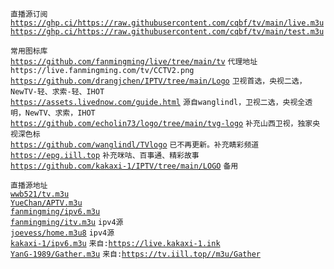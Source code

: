 `直播源订阅`  
[`https://ghp.ci/https://raw.githubusercontent.com/cqbf/tv/main/live.m3u`](https://ghp.ci/https://raw.githubusercontent.com/cqbf/tv/main/live.m3u)  
[`https://ghp.ci/https://raw.githubusercontent.com/cqbf/tv/main/test.m3u`](https://ghp.ci/https://raw.githubusercontent.com/cqbf/tv/main/test.m3u)  

`常用图标库`  
[`https://github.com/fanmingming/live/tree/main/tv`](https://github.com/fanmingming/live/tree/main/tv)   `代理地址 https://live.fanmingming.com/tv/CCTV2.png`  
[`https://github.com/drangjchen/IPTV/tree/main/Logo`](https://github.com/drangjchen/IPTV/tree/main/Logo) `卫视首选，央视二选，NewTV-轻、求索-轻、IHOT`  
[`https://assets.livednow.com/guide.html`](https://assets.livednow.com/guide.html) `源自wanglindl，卫视二选，央视全透明，NewTV、求索，IHOT`  
[`https://github.com/echolin73/logo/tree/main/tvg-logo`](https://github.com/echolin73/logo/tree/main/tvg-logo) `补充山西卫视，独家央视深色标`  
[`https://github.com/wanglindl/TVlogo`](https://github.com/wanglindl/TVlogo) `已不再更新。补充睛彩频道`  
[`https://epg.iill.top`](https://epg.iill.top) `补充咪咕、百事通、精彩故事`  
[`https://github.com/kakaxi-1/IPTV/tree/main/LOGO`](https://github.com/kakaxi-1/IPTV/tree/main/LOGO) `备用`  

`直播源地址`  
[`wwb521/tv.m3u`](https://github.com/wwb521/live/blob/main/tv.m3u)   
[`YueChan/APTV.m3u`](https://github.com/YueChan/Live/blob/main/APTV.m3u)  
[`fanmingming/ipv6.m3u`](https://github.com/fanmingming/live/blob/main/tv/m3u/ipv6.m3u)  
[`fanmingming/itv.m3u`](https://github.com/fanmingming/live/blob/main/tv/m3u/itv.m3u)  `ipv4源`  
[`joevess/home.m3u8`](https://github.com/joevess/IPTV/blob/main/home.m3u8)  `ipv4源`  
[`kakaxi-1/ipv6.m3u`](https://github.com/kakaxi-1/IPTV/blob/main/ipv6.m3u)  `来自:`[`https://live.kakaxi-1.ink`](https://live.kakaxi-1.ink)  
[`YanG-1989/Gather.m3u`](https://github.com/YanG-1989/m3u/blob/main/Gather.m3u)  `来自:`[`https://tv.iill.top//m3u/Gather`](https://tv.iill.top//m3u/Gather)  
